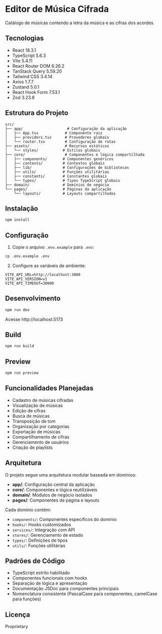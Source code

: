 # Editor de Música Cifrada

Catálogo de músicas contendo a letra da música e as cifras dos acordes.

## Tecnologias

- React 18.3.1
- TypeScript 5.6.3
- Vite 5.4.11
- React Router DOM 6.26.2
- TanStack Query 5.59.20
- Tailwind CSS 3.4.14
- Axios 1.7.7
- Zustand 5.0.1
- React Hook Form 7.53.1
- Zod 3.23.8

## Estrutura do Projeto

```
src/
├── app/                    # Configuração da aplicação
│   ├── App.tsx            # Componente raiz
│   ├── providers.tsx      # Provedores globais
│   └── router.tsx         # Configuração de rotas
├── assets/                # Recursos estáticos
│   └── styles/           # Estilos globais
├── core/                  # Componentes e lógica compartilhada
│   ├── components/       # Componentes genéricos
│   ├── contexts/         # Contextos globais
│   ├── lib/              # Configurações de bibliotecas
│   ├── utils/            # Funções utilitárias
│   ├── constants/        # Constantes globais
│   └── types/            # Tipos TypeScript globais
├── domain/               # Domínios de negócio
└── pages/                # Páginas da aplicação
    └── layouts/          # Layouts compartilhados
```

## Instalação

```bash
npm install
```

## Configuração

1. Copie o arquivo `.env.example` para `.env`:
```bash
cp .env.example .env
```

2. Configure as variáveis de ambiente:
```
VITE_API_URL=http://localhost:3000
VITE_API_VERSION=v1
VITE_API_TIMEOUT=30000
```

## Desenvolvimento

```bash
npm run dev
```

Acesse http://localhost:5173

## Build

```bash
npm run build
```

## Preview

```bash
npm run preview
```

## Funcionalidades Planejadas

- Cadastro de músicas cifradas
- Visualização de músicas
- Edição de cifras
- Busca de músicas
- Transposição de tom
- Organização por categorias
- Exportação de músicas
- Compartilhamento de cifras
- Gerenciamento de usuários
- Criação de playlists

## Arquitetura

O projeto segue uma arquitetura modular baseada em domínios:

- **app/**: Configuração central da aplicação
- **core/**: Componentes e lógica reutilizáveis
- **domain/**: Módulos de negócio isolados
- **pages/**: Componentes de página e layouts

Cada domínio contém:
- `components/`: Componentes específicos do domínio
- `hooks/`: Hooks customizados
- `services/`: Integração com API
- `stores/`: Gerenciamento de estado
- `types/`: Definições de tipos
- `utils/`: Funções utilitárias

## Padrões de Código

- TypeScript estrito habilitado
- Componentes funcionais com hooks
- Separação de lógica e apresentação
- Documentação JSDoc para componentes principais
- Nomenclatura consistente (PascalCase para componentes, camelCase para funções)

## Licença

Proprietary